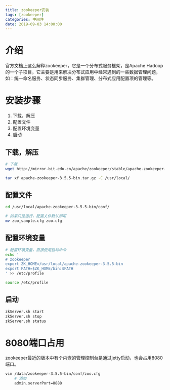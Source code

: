```yaml
---
title: zookeeper安装
tags: [zookeeper]
categories: 中间件
date: 2019-09-03 14:00:00
---
```



# 介绍
官方文档上这么解释zookeeper，它是一个分布式服务框架，是Apache Hadoop 的一个子项目，它主要是用来解决分布式应用中经常遇到的一些数据管理问题，如：统一命名服务、状态同步服务、集群管理、分布式应用配置项的管理等。
# 安装步骤

 1. 下载，解压
 2. 配置文件
 3. 配置环境变量
 4. 启动

## 下载，解压

``` bash
# 下载
wget http://mirror.bit.edu.cn/apache/zookeeper/stable/apache-zookeeper-3.5.5-bin.tar.gz

tar xf apache-zookeeper-3.5.5-bin.tar.gz -C /usr/local/
```

## 配置文件

``` bash
cd /usr/local/apache-zookeeper-3.5.5-bin/conf/

# 如果只是运行，配置文件默认即可
mv zoo_sample.cfg zoo.cfg
```

## 配置环境变量

``` bash
# 配置环境变量，直接使用启动命令
echo '
# zookeeper
export ZK_HOME=/usr/local/apache-zookeeper-3.5.5-bin
export PATH=$ZK_HOME/bin:$PATH
' >> /etc/profile

source /etc/profile
```

## 启动

``` bash
zkServer.sh start
zkServer.sh stop
zkServer.sh status
```
# 8080端口占用
zookeeper最近的版本中有个内嵌的管理控制台是通过jetty启动，也会占用8080 端口。
``` bash
vim /data/zookeeper-3.5.5-bin/conf/zoo.cfg
	# 添加
	admin.serverPort=8888
```